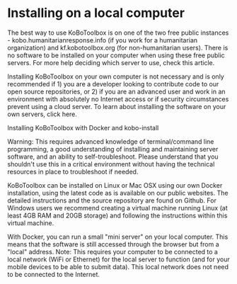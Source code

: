 # Installing on a local computer

The best way to use KoBoToolbox is on one of the two free public instances - kobo.humanitarianresponse.info (if you work for a humanitarian organization) and kf.kobotoolbox.org (for non-humanitarian users). There is no software to be installed on your computer when using these free public servers. For more help deciding which server to use, check this article.

Installing KoBoToolbox on your own computer is not necessary and is only recommended if 1) you are a developer looking to contribute code to our open source repositories, or 2) if you are an advanced user and work in an environment with absolutely no Internet access or if security circumstances prevent using a cloud server. To learn about installing the software on your own servers, click here.

Installing KoBoToolbox with Docker and kobo-install

Warning: This requires advanced knowledge of terminal/command line programming, a good understanding of installing and maintaining server software, and an ability to self-troubleshoot. Please understand that you shouldn't use this in a critical environment without having the technical resources in place to troubleshoot if needed.

KoBoToolbox can be installed on Linux or Mac OSX using our own Docker installation, using the latest code as is available on our public websites. The detailed instructions and the source repository are found on Github. For Windows users we recommend creating a virtual machine running Linux (at least 4GB RAM and 20GB storage) and following the instructions within this virtual machine.
 
With Docker, you can run a small "mini server" on your local computer. This means that the software is still accessed through the browser but from a "local" address. Note: This requires your computer to be connected to a local network (WiFi or Ethernet) for the local server to function (and for your mobile devices to be able to submit data). This local network does not need to be connected to the Internet.
